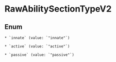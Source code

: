 
# RawAbilitySectionTypeV2

## Enum


    * `innate` (value: `"innate"`)

    * `active` (value: `"active"`)

    * `passive` (value: `"passive"`)



